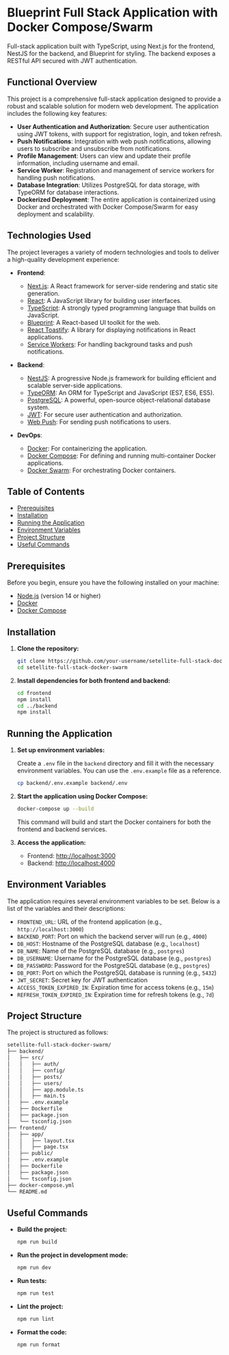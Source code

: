 # Blueprint Full Stack Application with Docker Compose/Swarm

Full-stack application built with TypeScript, using Next.js for the frontend, NestJS for the backend, and Blueprint for styling. The backend exposes a RESTful API secured with JWT authentication.

## Functional Overview

This project is a comprehensive full-stack application designed to provide a robust and scalable solution for modern web development. The application includes the following key features:

- **User Authentication and Authorization**: Secure user authentication using JWT tokens, with support for registration, login, and token refresh.
- **Push Notifications**: Integration with web push notifications, allowing users to subscribe and unsubscribe from notifications.
- **Profile Management**: Users can view and update their profile information, including username and email.
- **Service Worker**: Registration and management of service workers for handling push notifications.
- **Database Integration**: Utilizes PostgreSQL for data storage, with TypeORM for database interactions.
- **Dockerized Deployment**: The entire application is containerized using Docker and orchestrated with Docker Compose/Swarm for easy deployment and scalability.

## Technologies Used

The project leverages a variety of modern technologies and tools to deliver a high-quality development experience:

- **Frontend**:
  - [Next.js](https://nextjs.org/): A React framework for server-side rendering and static site generation.
  - [React](https://reactjs.org/): A JavaScript library for building user interfaces.
  - [TypeScript](https://www.typescriptlang.org/): A strongly typed programming language that builds on JavaScript.
  - [Blueprint](https://blueprintjs.com/): A React-based UI toolkit for the web.
  - [React Toastify](https://fkhadra.github.io/react-toastify/): A library for displaying notifications in React applications.
  - [Service Workers](https://developer.mozilla.org/en-US/docs/Web/API/Service_Worker_API): For handling background tasks and push notifications.

- **Backend**:
  - [NestJS](https://nestjs.com/): A progressive Node.js framework for building efficient and scalable server-side applications.
  - [TypeORM](https://typeorm.io/): An ORM for TypeScript and JavaScript (ES7, ES6, ES5).
  - [PostgreSQL](https://www.postgresql.org/): A powerful, open-source object-relational database system.
  - [JWT](https://jwt.io/): For secure user authentication and authorization.
  - [Web Push](https://developers.google.com/web/fundamentals/push-notifications): For sending push notifications to users.

- **DevOps**:
  - [Docker](https://www.docker.com/): For containerizing the application.
  - [Docker Compose](https://docs.docker.com/compose/): For defining and running multi-container Docker applications.
  - [Docker Swarm](https://docs.docker.com/engine/swarm/): For orchestrating Docker containers.

## Table of Contents

- [Prerequisites](#prerequisites)
- [Installation](#installation)
- [Running the Application](#running-the-application)
- [Environment Variables](#environment-variables)
- [Project Structure](#project-structure)
- [Useful Commands](#useful-commands)

## Prerequisites

Before you begin, ensure you have the following installed on your machine:

- [Node.js](https://nodejs.org/) (version 14 or higher)
- [Docker](https://www.docker.com/)
- [Docker Compose](https://docs.docker.com/compose/)

## Installation

1. **Clone the repository:**

   ```bash
   git clone https://github.com/your-username/setellite-full-stack-docker-swarm.git
   cd setellite-full-stack-docker-swarm
   ```

2. **Install dependencies for both frontend and backend:**

   ```bash
   cd frontend
   npm install
   cd ../backend
   npm install
   ```

## Running the Application

1. **Set up environment variables:**

   Create a `.env` file in the `backend` directory and fill it with the necessary environment variables. You can use the `.env.example` file as a reference.

   ```bash
   cp backend/.env.example backend/.env
   ```

2. **Start the application using Docker Compose:**

   ```bash
   docker-compose up --build
   ```

   This command will build and start the Docker containers for both the frontend and backend services.

3. **Access the application:**

   - Frontend: [http://localhost:3000](http://localhost:3000)
   - Backend: [http://localhost:4000](http://localhost:4000)

## Environment Variables

The application requires several environment variables to be set. Below is a list of the variables and their descriptions:

- `FRONTEND_URL`: URL of the frontend application (e.g., `http://localhost:3000`)
- `BACKEND_PORT`: Port on which the backend server will run (e.g., `4000`)
- `DB_HOST`: Hostname of the PostgreSQL database (e.g., `localhost`)
- `DB_NAME`: Name of the PostgreSQL database (e.g., `postgres`)
- `DB_USERNAME`: Username for the PostgreSQL database (e.g., `postgres`)
- `DB_PASSWORD`: Password for the PostgreSQL database (e.g., `postgres`)
- `DB_PORT`: Port on which the PostgreSQL database is running (e.g., `5432`)
- `JWT_SECRET`: Secret key for JWT authentication
- `ACCESS_TOKEN_EXPIRED_IN`: Expiration time for access tokens (e.g., `15m`)
- `REFRESH_TOKEN_EXPIRED_IN`: Expiration time for refresh tokens (e.g., `7d`)

## Project Structure

The project is structured as follows:

```bash
setellite-full-stack-docker-swarm/
├── backend/
│   ├── src/
│   │   ├── auth/
│   │   ├── config/
│   │   ├── posts/
│   │   ├── users/
│   │   ├── app.module.ts
│   │   ├── main.ts
│   ├── .env.example
│   ├── Dockerfile
│   ├── package.json
│   └── tsconfig.json
├── frontend/
│   ├── app/
│   │   ├── layout.tsx
│   │   ├── page.tsx
│   ├── public/
│   ├── .env.example
│   ├── Dockerfile
│   ├── package.json
│   └── tsconfig.json
├── docker-compose.yml
└── README.md
```

## Useful Commands

- **Build the project:**

  ```bash
  npm run build
  ```

- **Run the project in development mode:**

  ```bash
  npm run dev
  ```

- **Run tests:**

  ```bash
  npm run test
  ```

- **Lint the project:**

  ```bash
  npm run lint
  ```

- **Format the code:**

  ```bash
  npm run format
  ```
